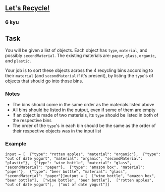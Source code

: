 <h2><a href=https://www.codewars.com/kata/5b6db1acb118141f6b000060/train/javascript target="_blank">Let's Recycle!</a></h2><h3>6 kyu</h3><h2 id="task">Task</h2><p>You will be given a list of objects. Each object has <code>type</code>, <code>material</code>, and possibly <code>secondMaterial</code>. The existing materials are: <code>paper</code>, <code>glass</code>, <code>organic</code>, and <code>plastic</code>.</p><p>Your job is to sort these objects across the 4 recycling bins according to their <code>material</code> (and <code>secondMaterial</code> if it's present), by listing the <code>type</code>'s of objects that should go into those bins.</p><h3 id="notes">Notes</h3><ul><li>The bins should come in the same order as the materials listed above</li><li>All bins should be listed in the output, even if some of them are empty</li><li>If an object is made of two materials, its <code>type</code> should be listed in both of the respective bins</li><li>The order of the <code>type</code>'s in each bin should be the same as the order of their respective objects was in the input list</li></ul><h3 id="example">Example</h3><pre><code>input = [  {"type": "rotten apples", "material": "organic"},  {"type": "out of date yogurt", "material": "organic", "secondMaterial": "plastic"},  {"type": "wine bottle", "material": "glass", "secondMaterial": "paper"},  {"type": "amazon box", "material": "paper"},  {"type": "beer bottle", "material": "glass", "secondMaterial": "paper"}]output = [  ["wine bottle", "amazon box", "beer bottle"],  ["wine bottle", "beer bottle"],  ["rotten apples", "out of date yogurt"],  ["out of date yogurt"]]</code></pre>